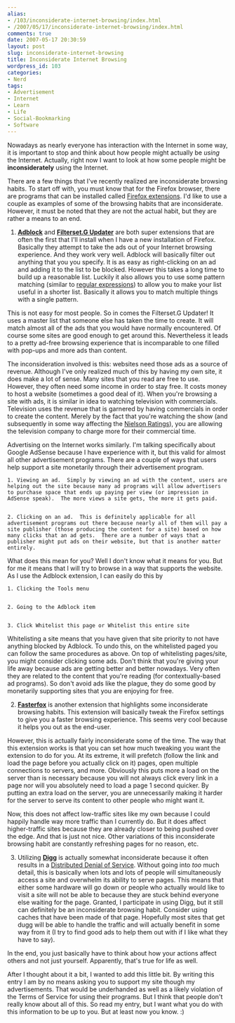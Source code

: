 ```yaml
---
alias:
- /103/inconsiderate-internet-browsing/index.html
- /2007/05/17/inconsiderate-internet-browsing/index.html
comments: true
date: 2007-05-17 20:30:59
layout: post
slug: inconsiderate-internet-browsing
title: Inconsiderate Internet Browsing
wordpress_id: 103
categories:
- Nerd
tags:
- Advertisement
- Internet
- Learn
- Life
- Social-Bookmarking
- Software
---
```


Nowadays as nearly everyone has interaction with the Internet in some way, it is important to stop and think about how people might actually be _using_ the Internet.  Actually, right now I want to look at how some people might be **inconsiderately** using the Internet.

There are a few things that I've recently realized are inconsiderate browsing habits.  To start off with, you must know that for the Firefox browser, there are programs that can be installed called [Firefox extensions](https://addons.mozilla.org/en-US/firefox/browse/type:1).  I'd like to use a couple as examples of some of the browsing habits that are inconsiderate.  However, it must be noted that they are not the actual habit, but they are rather a means to an end.





  1. **[Adblock](https://addons.mozilla.org/en-US/firefox/addon/10)** and **[Filterset.G Updater](https://addons.mozilla.org/en-US/firefox/addon/1136)** are both super extensions that are often the first that I'll install when I have a new installation of Firefox.  Basically they attempt to take the ads out of your Internet browsing experience.  And they work very well.  Adblock will basically filter out anything that you you specify.  It is as easy as right-clicking on an ad and adding it to the list to be blocked.  However this takes a long time to build up a reasonable list.  Luckily it also allows you to use some pattern matching (similar to [regular expressions](http://www.goingthewongway.com/2007/05/16/chopped-returns-in-perl/)) to allow you to make your list useful in a shorter list.  Basically it allows you to match multiple things with a single pattern.

This is not easy for most people.  So in comes the Filterset.G Updater!  It uses a master list that someone else has taken the time to create.  It will match almost all of the ads that you would have normally encountered.  Of course some sites are good enough to get around this.  Nevertheless it leads to a pretty ad-free browsing experience that is incomparable to one filled with pop-ups and more ads than content.

The inconsideration involved is this: websites need those ads as a source of revenue.  Although I've only realized much of this by having my own site, it does make a lot of sense.  Many sites that you read are free to use.  However, they often need some income in order to stay free.  It costs money to host a website (sometimes a good deal of it).  When you're browsing a site with ads, it is similar in idea to watching television with commercials.  Television uses the revenue that is garnered by having commercials in order to create the content.  Merely by the fact that you're watching the show (and subsequently in some way affecting the [Nielson Ratings](http://en.wikipedia.org/wiki/Nielson_ratings)), you are allowing the television company to charge more for their commercial time.

Advertising on the Internet works similarly.  I'm talking specifically about Google AdSense because I have experience with it, but this valid for almost all other advertisement programs.  There are a couple of ways that users help support  a site monetarily through their advertisement program.


    1. Viewing an ad.  Simply by viewing an ad with the content, users are helping out the site because many ad programs will allow advertisers to purchase space that ends up paying per view (or impression in AdSense speak).  The more views a site gets, the more it gets paid.


    2. Clicking on an ad.  This is definitely applicable for all advertisement programs out there because nearly all of them will pay a site publisher (those producing the content for a site) based on how many clicks that an ad gets.  There are a number of ways that a publisher might put ads on their website, but that is another matter entirely.



What does this mean for you?  Well I don't know what it means for you.  But for me it means that I will try to browse in a way that supports the website.  As I use the Adblock extension, I can easily do this by


    1. Clicking the Tools menu


    2. Going to the Adblock item


    3. Click Whitelist this page or Whitelist this entire site


Whitelisting a site means that you have given that site priority to not have anything blocked by Adblock.  To undo this, on the whitelisted paged you can follow the same procedures as above.  On top of whitelisting pages/site, you might consider clicking some ads.  Don't think that you're giving your life away because ads are getting better and better nowadays.  Very often they are related to the content that you're reading (for contextually-based ad programs).  So don't avoid ads like the plague, they do some good by monetarily supporting sites that you are enjoying for free.



  2. **[Fasterfox](https://addons.mozilla.org/en-US/firefox/addon/1269)** is another extension that highlights some inconsiderate browsing habits.  This extension will basically tweak the Firefox settings to give you a faster browsing experience.  This seems very cool because it helps you out as the end-user.

However, this is actually fairly inconsiderate some of the time.  The way that this extension works is that you can set how much tweaking you want the extension to do for you.  At its extreme, it will prefetch (follow the link and load the page before you actually click on it) pages, open multiple connections to servers, and more.  Obviously this puts more a load on the server than is necessary because you will not always click every link in a page nor will you absolutely need to load a page 1 second quicker.  By putting an extra load on the server, you are unnecessarily making it harder for the server to serve its content to other people who might want it.  

Now, this does not affect low-traffic sites like my own because I could happily handle way more traffic than I currently do.  But it does affect higher-traffic sites because they are already closer to being pushed over the edge.  And that is just not nice.  Other variations of this inconsiderate browsing habit are constantly refreshing pages for no reason, etc.



  3. Utilizing **[Digg](http://www.digg.com/)** is actually somewhat inconsiderate because it often results in a [Distributed Denial of Service](http://en.wikipedia.org/wiki/Ddos#Distributed_attack).  Without going into _too_ much detail, this is basically when lots and lots of people will simultaneously access a site and overwhelm its ability to serve pages.  This means that either some hardware will go down or people who actually would like to visit a site will not be able to because they are stuck behind everyone else waiting for the page.  Granted, I participate in using Digg, but it still can definitely be an inconsiderate browsing habit.  Consider using caches that have been made of that page.  Hopefully most sites that get dugg will be able to handle the traffic and will actually benefit in some way from it (I try to find good ads to help them out with if I like what they have to say).




In the end, you just basically have to think about how your actions affect others and not just yourself.  Apparently, that's true for life as well.

<edit>
After I thought about it a bit, I wanted to add this little bit.  By writing this entry I am by no means asking you to support my site though my advertisements.  That would be underhanded as well as a likely violation of the Terms of Service for using their programs.  But I think that people don't really know about all of this.  So read my entry, but I want what you do with this information to be up to you.  But at least now you know.  :)
</edit>
